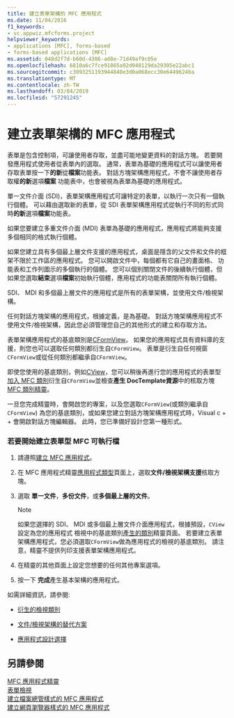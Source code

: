 ```yaml
---
title: 建立表單架構的 MFC 應用程式
ms.date: 11/04/2016
f1_keywords:
- vc.appwiz.mfcforms.project
helpviewer_keywords:
- applications [MFC], forms-based
- forms-based applications [MFC]
ms.assetid: 048d2f7d-b60d-4386-ad8e-71d49af9c05e
ms.openlocfilehash: 6810a6c7fce91865a92d048129da29305e22abc1
ms.sourcegitcommit: c3093251193944840e3d0a068ecc30e6449624ba
ms.translationtype: MT
ms.contentlocale: zh-TW
ms.lasthandoff: 03/04/2019
ms.locfileid: "57291245"
---
```

# <a name="creating-a-forms-based-mfc-application"></a>建立表單架構的 MFC 應用程式

表單是包含控制項，可讓使用者存取，並盡可能地變更資料的對話方塊。 若要開發應用程式使用者從表單內的選取。 通常，表單為基礎的應用程式可以讓使用者存取表單按一下**的新**從**檔案**功能表。 對話方塊架構應用程式，不會不讓使用者存取權**的新**選項**檔案** 功能表中，也會被視為表單為基礎的應用程式。

單一文件介面 (SDI)，表單架構應用程式可讓特定的表單，以執行一次只有一個執行個體。 可以藉由選取新的表單，從 SDI 表單架構應用程式從執行不同的形式同時**的新**選項**檔案**功能表。

如果您要建立多重文件介面 (MDI) 表單為基礎的應用程式，應用程式將能夠支援多個相同的格式執行個體。

如果您建立具有多個最上層文件支援的應用程式，桌面是隱含的父文件和文件的框架不限於工作區的應用程式。 您可以開啟文件中，每個都有它自己的畫面格、 功能表和工作列圖示的多個執行的個體。 您可以個別關閉文件的後續執行個體，但如果您選取**結束**選項**檔案**初始執行個體，應用程式的功能表關閉所有執行個體。

SDI、 MDI 和多個最上層文件的應用程式是所有的表單架構，並使用文件/檢視架構。

任何對話方塊架構的應用程式，根據定義，是為基礎。 對話方塊架構應用程式不使用文件/檢視架構，因此您必須管理您自己的其他形式的建立和存取方法。

表單架構應用程式的基底類別是[CFormView](../../mfc/reference/cformview-class.md)。 如果您的應用程式具有資料庫的支援，則您也可以選取任何類別都衍生自`CFormView`。 表單是衍生自任何視窗`CFormView`或從任何類別都繼承自`CFormView`。

即使您使用的基底類別，例如[CView](../../mfc/reference/cview-class.md)，您可以稍後再進行您的應用程式的表單型[加入 MFC 類別](../../mfc/reference/adding-an-mfc-class.md)衍生自`CFormView`並檢查**產生 DocTemplate資源**中的核取方塊[MFC 類別精靈](../../mfc/reference/document-template-strings-mfc-add-class-wizard.md)。

一旦您完成精靈時，會開啟您的專案，以及您選取`CFormView`(或類別繼承自`CFormView`) 為您的基底類別，或如果您建立對話方塊架構應用程式時，Visual c + + 會開啟對話方塊編輯器。 此時，您已準備好設計您第一種形式。

### <a name="to-begin-creating-a-forms-based-mfc-executable"></a>若要開始建立表單型 MFC 可執行檔

1. 請遵照[建立 MFC 應用程式](../../mfc/reference/creating-an-mfc-application.md)。

1. 在 MFC 應用程式精靈[應用程式類型](../../mfc/reference/application-type-mfc-application-wizard.md)頁面上，選取**文件/檢視架構支援**核取方塊。

1. 選取 **單一文件**，**多份文件**，或**多個最上層的文件**。

    > [!NOTE]
    >  如果您選擇的 SDI、 MDI 或多個最上層文件介面應用程式，根據預設，`CView`設定為您的應用程式 檢視中的基底類別[產生的類別](../../mfc/reference/generated-classes-mfc-application-wizard.md)精靈頁面。 若要建立表單架構應用程式，您必須選取`CFormView`做為應用程式的檢視的基底類別。 請注意，精靈不提供列印支援表單架構應用程式。

1. 在精靈的其他頁面上設定您想要的任何其他專案選項。

1. 按一下 **完成**產生基本架構的應用程式。

如需詳細資訊，請參閱:

- [衍生的檢視類別](../../mfc/derived-view-classes-available-in-mfc.md)

- [文件/檢視架構的替代方案](../../mfc/alternatives-to-the-document-view-architecture.md)

- [應用程式設計選擇](../../mfc/application-design-choices.md)

## <a name="see-also"></a>另請參閱

[MFC 應用程式精靈](../../mfc/reference/mfc-application-wizard.md)<br/>
[表單檢視](../../mfc/form-views-mfc.md)<br/>
[建立檔案總管樣式的 MFC 應用程式](../../mfc/reference/creating-a-file-explorer-style-mfc-application.md)<br/>
[建立網頁瀏覽器樣式的 MFC 應用程式](../../mfc/reference/creating-a-web-browser-style-mfc-application.md)

